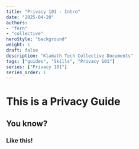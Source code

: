 ```yaml
---
title: "Privacy 101 - Intro"
date: "2025-04-20"
authors:
- "fern"
- "collective"
heroStyle: "background"
weight: 1
draft: false
description: "Klamath Tech Collective Documents"
tags: ["guides", "Skills", "Privacy 101"]
series: ["Privacy 101"]
series_order: 1
---
```


# This is a Privacy Guide

## You know?

### Like this!